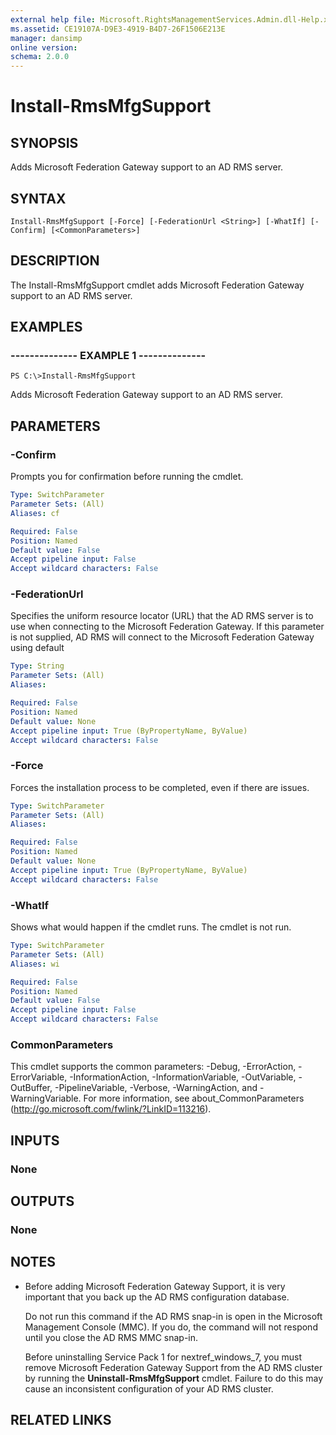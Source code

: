 ```yaml
---
external help file: Microsoft.RightsManagementServices.Admin.dll-Help.xml
ms.assetid: CE19107A-D9E3-4919-B4D7-26F1506E213E
manager: dansimp
online version: 
schema: 2.0.0
---
```


# Install-RmsMfgSupport

## SYNOPSIS
Adds Microsoft Federation Gateway support to an AD RMS server.

## SYNTAX

```
Install-RmsMfgSupport [-Force] [-FederationUrl <String>] [-WhatIf] [-Confirm] [<CommonParameters>]
```

## DESCRIPTION
The Install-RmsMfgSupport cmdlet adds Microsoft Federation Gateway support to an AD RMS server.

## EXAMPLES

### --------------  EXAMPLE 1 --------------
```
PS C:\>Install-RmsMfgSupport
```

Adds Microsoft Federation Gateway support to an AD RMS server.

## PARAMETERS

### -Confirm
Prompts you for confirmation before running the cmdlet.

```yaml
Type: SwitchParameter
Parameter Sets: (All)
Aliases: cf

Required: False
Position: Named
Default value: False
Accept pipeline input: False
Accept wildcard characters: False
```

### -FederationUrl
Specifies the uniform resource locator (URL) that the AD RMS server is to use when connecting to the Microsoft Federation Gateway.
If this parameter is not supplied, AD RMS will connect to the Microsoft Federation Gateway using default

```yaml
Type: String
Parameter Sets: (All)
Aliases: 

Required: False
Position: Named
Default value: None
Accept pipeline input: True (ByPropertyName, ByValue)
Accept wildcard characters: False
```

### -Force
Forces the installation process to be completed, even if there are issues.

```yaml
Type: SwitchParameter
Parameter Sets: (All)
Aliases: 

Required: False
Position: Named
Default value: None
Accept pipeline input: True (ByPropertyName, ByValue)
Accept wildcard characters: False
```

### -WhatIf
Shows what would happen if the cmdlet runs.
The cmdlet is not run.

```yaml
Type: SwitchParameter
Parameter Sets: (All)
Aliases: wi

Required: False
Position: Named
Default value: False
Accept pipeline input: False
Accept wildcard characters: False
```

### CommonParameters
This cmdlet supports the common parameters: -Debug, -ErrorAction, -ErrorVariable, -InformationAction, -InformationVariable, -OutVariable, -OutBuffer, -PipelineVariable, -Verbose, -WarningAction, and -WarningVariable. For more information, see about_CommonParameters (http://go.microsoft.com/fwlink/?LinkID=113216).

## INPUTS

### None

## OUTPUTS

### None

## NOTES
* Before adding Microsoft Federation Gateway Support, it is very important that you back up the AD RMS configuration database.

  Do not run this command if the AD RMS snap-in is open in the Microsoft Management Console (MMC).
If you do, the command will not respond until you close the AD RMS MMC snap-in.

  Before uninstalling Service Pack 1 for nextref_windows_7, you must remove Microsoft Federation Gateway Support from the AD RMS cluster by running the **Uninstall-RmsMfgSupport** cmdlet.
Failure to do this may cause an inconsistent configuration of your AD RMS cluster.

## RELATED LINKS

